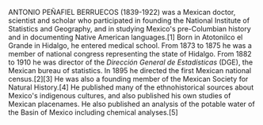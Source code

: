 ANTONIO PEÑAFIEL BERRUECOS (1839-1922) was a Mexican doctor, scientist and scholar who participated in founding the National Institute of Statistics and Geography, and in studying Mexico's pre-Columbian history and in documenting Native American languages.[1] Born in Atotonilco el Grande in Hidalgo, he entered medical school. From 1873 to 1875 he was a member of national congress representing the state of Hidalgo. From 1882 to 1910 he was director of the _Dirección General de Estadísticas_ (DGE), the Mexican bureau of statistics. In 1895 he directed the first Mexican national census.[2][3] He was also a founding member of the Mexican Society for Natural History.[4] He published many of the ethnohistorical sources about Mexico's indigenous cultures, and also published his own studies of Mexican placenames. He also published an analysis of the potable water of the Basin of Mexico including chemical analyses.[5]
